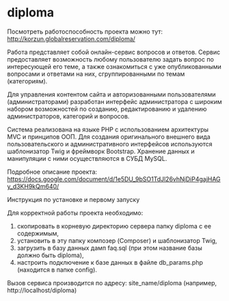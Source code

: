# diploma

Посмотреть работоспособность проекта можно тут: http://korzun.globalreservation.com/diploma/

Работа представляет собой онлайн-сервис вопросов и ответов. Сервис предоставляет возможность любому пользователю задать вопрос по интересующей его теме, а также ознакомиться с уже опубликованными вопросами и ответами на них, сгруппированными по темам (категориям).

Для управления контентом сайта и авторизованными пользователями (администраторами) разработан интерфейс администратора с широким набором возможностей по созданию, редактированию и удалению администраторов, категорий и вопросов.

Система реализована на языке PHP с использованием архитектуры MVC и принципов ООП. Для создания оригинального внешнего вида пользовательского и административного интерфейсов используются шаблонизатор Twig и фреймворк Bootstrap. Хранение данных и манипуляции с ними осуществляются в СУБД MySQL.

Подробное описание проекта: https://docs.google.com/document/d/1e5DU_9bSO1TdJl26vhNjDiP4gajHAGy_d3KH9kQm640/

Инструкция по установке и первому запуску

Для корректной работы проекта необходимо:
1) скопировать в корневую директорию сервера папку diploma с ее содержимым,
2) установить в эту папку композер (Composer) и шаблонизатор Twig,
3) загрузить в базу данных дамп faq.sql (при этом название базы должно быть diploma),
4) настроить подключение к базе данных в файле db_params.php (находится в папке config).

Вызов сервиса производится по адресу: site_name/diploma (например, http://localhost/diploma)
